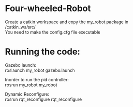 # Four-wheeled-Robot

Create a catkin workspace and copy the my_robot package in /catkin_ws/src/   
You need to make the config.cfg file executable   
   
# Running the code:   
   
Gazebo launch:   
roslaunch my_robot gazebo.launch   
   
Inorder to run the pid controller:   
rosrun my_robot my_robot   
   
Dynamic Reconfigure:   
rosrun rqt_reconfigure rqt_reconfigure

